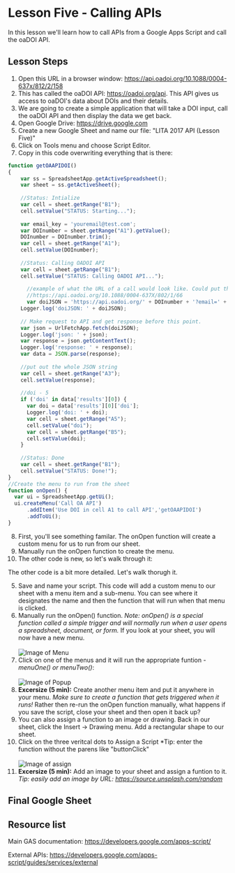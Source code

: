 # Lesson Five - Calling APIs

In this lesson we'll learn how to call APIs from a Google Apps Script and call the oaDOI API.

## Lesson Steps

1. Open this URL in a browser window: https://api.oadoi.org/10.1088/0004-637x/812/2/158
2. This has called the oaDOI API: https://oadoi.org/api. This API gives us access to oaDOI's data about DOIs and their details. 
3. We are going to create a simple application that will take a DOI input, call the oaDOI API and then display the data we get back.
4. Open Google Drive: https://drive.google.com
5. Create a new Google Sheet and name our file: "LITA 2017 API (Lesson Five)"
6. Click on Tools menu and choose Script Editor. 
7. Copy in this code overwriting everything that is there:
```javascript
function getOAAPIDOI()
{
    var ss = SpreadsheetApp.getActiveSpreadsheet();
    var sheet = ss.getActiveSheet();
  
    //Status: Intialize
    var cell = sheet.getRange("B1");
    cell.setValue("STATUS: Starting...");
    
    var email_key = 'youremail@test.com'; 
    var DOInumber = sheet.getRange("A1").getValue();
    DOInumber = DOInumber.trim();
    var cell = sheet.getRange("A1");
    cell.setValue(DOInumber);
    
    //Status: Calling OADOI API
    var cell = sheet.getRange("B1");
    cell.setValue("STATUS: Calling OADOI API...");
    
	  //example of what the URL of a call would look like. Could put this into a browser window and see the JSON:
	  //https://api.oadoi.org/10.1088/0004-637X/802/1/66
	  var doiJSON = 'https://api.oadoi.org/' + DOInumber + '?email=' + email_key;
    Logger.log('doiJSON: ' + doiJSON);
    
    // Make request to API and get response before this point.
    var json = UrlFetchApp.fetch(doiJSON);
    Logger.log('json: ' + json);
    var response = json.getContentText();
    Logger.log('response: ' + response);
    var data = JSON.parse(response);
   	
    //put out the whole JSON string
    var cell = sheet.getRange("A3");
    cell.setValue(response);
  
    //doi - 5
    if ('doi' in data['results'][0]) {
      var doi = data['results'][0]['doi'];
      Logger.log('doi: ' + doi);
      var cell = sheet.getRange("A5");
      cell.setValue("doi");
      var cell = sheet.getRange("B5");
      cell.setValue(doi);
    }
 
    //Status: Done
    var cell = sheet.getRange("B1");
    cell.setValue("STATUS: Done!");
}
//Create the menu to run from the sheet
function onOpen() {
  var ui = SpreadsheetApp.getUi();
  ui.createMenu('Call OA API')
      .addItem('Use DOI in cell A1 to call API','getOAAPIDOI')
      .addToUi();
}
```
8. First, you'll see something familar. The onOpen function will create a custom menu for us to run from our sheet. 
9. Manually run the onOpen function to create the menu.
10. The other code is new, so let's walk through it:

The other code is a bit more detailed. Let's walk thorugh it. 









5. Save and name your script. This code will add a custom menu to our sheet with a menu item and a sub-menu. You can see where it designates the name and then the function that will run when that menu is clicked. 
6. Manually run the onOpen() function. *Note: onOpen() is a special function called a simple trigger and will normally run when a user opens a spreadsheet, document, or form.* If you look at your sheet, you will now have a new menu.<br /><br />
![Image of Menu](custom_menu.png)
7. Click on one of the menus and it will run the appropriate funtion - *menuOne() or menuTwo()*:<br /><br />
![Image of Popup](popup.png)
8. **Excersize (5 min):** Create another menu item and put it anywhere in your menu. *Make sure to create a function that gets triggered when it runs!* Rather then re-run the onOpen function manually, what happens if you save the script, close your sheet and then open it back up?
9. You can also assign a function to an image or drawing. Back in our sheet, click the Insert -> Drawing menu. Add a rectangular shape to our sheet. 
10. Click on the three veritcal dots to Assign a Script *Tip: enter the function without the parens like "buttonClick"<br /><br />
![Image of assign](assign.png)
10. **Excersize (5 min):** Add an image to your sheet and assign a funtion to it. *Tip: easily add an image by URL: https://source.unsplash.com/random*

## Final Google Sheet



## Resource list

Main GAS documentation: https://developers.google.com/apps-script/

External APIs: https://developers.google.com/apps-script/guides/services/external
